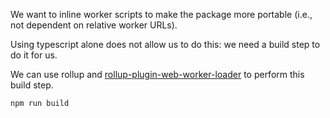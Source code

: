 We want to inline worker scripts to make the package more portable (i.e., not dependent on relative worker URLs).

Using typescript alone does not allow us to do this: we need a build step to do it for us.

We can use rollup and [rollup-plugin-web-worker-loader](https://github.com/darionco/rollup-plugin-web-worker-loader) to perform this build step.

```sh
npm run build
```